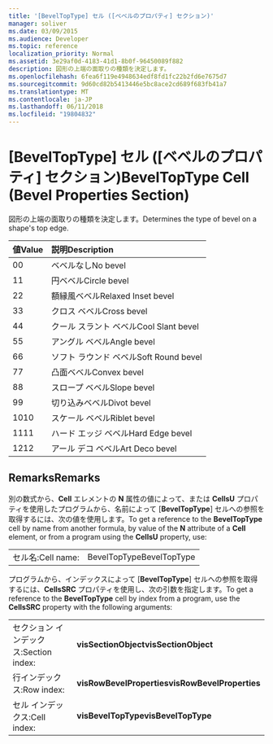 ```yaml
---
title: '[BevelTopType] セル ([ベベルのプロパティ] セクション)'
manager: soliver
ms.date: 03/09/2015
ms.audience: Developer
ms.topic: reference
localization_priority: Normal
ms.assetid: 3e29af0d-4183-41d1-8b0f-96450089f882
description: 図形の上端の面取りの種類を決定します。
ms.openlocfilehash: 6fea6f119e4948634edf8fd1fc22b2fd6e7675d7
ms.sourcegitcommit: 9d60cd82b5413446e5bc8ace2cd689f683fb41a7
ms.translationtype: MT
ms.contentlocale: ja-JP
ms.lasthandoff: 06/11/2018
ms.locfileid: "19804832"
---
```

# <a name="beveltoptype-cell-bevel-properties-section"></a><span data-ttu-id="d73e1-103">[BevelTopType] セル ([ベベルのプロパティ] セクション)</span><span class="sxs-lookup"><span data-stu-id="d73e1-103">BevelTopType Cell (Bevel Properties Section)</span></span>

<span data-ttu-id="d73e1-104">図形の上端の面取りの種類を決定します。</span><span class="sxs-lookup"><span data-stu-id="d73e1-104">Determines the type of bevel on a shape's top edge.</span></span> 
  
|<span data-ttu-id="d73e1-105">**値**</span><span class="sxs-lookup"><span data-stu-id="d73e1-105">**Value**</span></span>|<span data-ttu-id="d73e1-106">**説明**</span><span class="sxs-lookup"><span data-stu-id="d73e1-106">**Description**</span></span>|
|:-----|:-----|
|<span data-ttu-id="d73e1-107">0</span><span class="sxs-lookup"><span data-stu-id="d73e1-107">0</span></span>  <br/> |<span data-ttu-id="d73e1-108">ベベルなし</span><span class="sxs-lookup"><span data-stu-id="d73e1-108">No bevel</span></span>  <br/> |
|<span data-ttu-id="d73e1-109">1</span><span class="sxs-lookup"><span data-stu-id="d73e1-109">1</span></span>  <br/> |<span data-ttu-id="d73e1-110">円ベベル</span><span class="sxs-lookup"><span data-stu-id="d73e1-110">Circle bevel</span></span>  <br/> |
|<span data-ttu-id="d73e1-111">2</span><span class="sxs-lookup"><span data-stu-id="d73e1-111">2</span></span>  <br/> |<span data-ttu-id="d73e1-112">額縁風ベベル</span><span class="sxs-lookup"><span data-stu-id="d73e1-112">Relaxed Inset bevel</span></span>  <br/> |
|<span data-ttu-id="d73e1-113">3</span><span class="sxs-lookup"><span data-stu-id="d73e1-113">3</span></span>  <br/> |<span data-ttu-id="d73e1-114">クロス ベベル</span><span class="sxs-lookup"><span data-stu-id="d73e1-114">Cross bevel</span></span>  <br/> |
|<span data-ttu-id="d73e1-115">4</span><span class="sxs-lookup"><span data-stu-id="d73e1-115">4</span></span>  <br/> |<span data-ttu-id="d73e1-116">クール スラント ベベル</span><span class="sxs-lookup"><span data-stu-id="d73e1-116">Cool Slant bevel</span></span>  <br/> |
|<span data-ttu-id="d73e1-117">5</span><span class="sxs-lookup"><span data-stu-id="d73e1-117">5</span></span>  <br/> |<span data-ttu-id="d73e1-118">アングル ベベル</span><span class="sxs-lookup"><span data-stu-id="d73e1-118">Angle bevel</span></span>  <br/> |
|<span data-ttu-id="d73e1-119">6</span><span class="sxs-lookup"><span data-stu-id="d73e1-119">6</span></span>  <br/> |<span data-ttu-id="d73e1-120">ソフト ラウンド ベベル</span><span class="sxs-lookup"><span data-stu-id="d73e1-120">Soft Round bevel</span></span>  <br/> |
|<span data-ttu-id="d73e1-121">7</span><span class="sxs-lookup"><span data-stu-id="d73e1-121">7</span></span>  <br/> |<span data-ttu-id="d73e1-122">凸面ベベル</span><span class="sxs-lookup"><span data-stu-id="d73e1-122">Convex bevel</span></span>  <br/> |
|<span data-ttu-id="d73e1-123">8</span><span class="sxs-lookup"><span data-stu-id="d73e1-123">8</span></span>  <br/> |<span data-ttu-id="d73e1-124">スロープ ベベル</span><span class="sxs-lookup"><span data-stu-id="d73e1-124">Slope bevel</span></span>  <br/> |
|<span data-ttu-id="d73e1-125">9</span><span class="sxs-lookup"><span data-stu-id="d73e1-125">9</span></span>  <br/> |<span data-ttu-id="d73e1-126">切り込みベベル</span><span class="sxs-lookup"><span data-stu-id="d73e1-126">Divot bevel</span></span>  <br/> |
|<span data-ttu-id="d73e1-127">10</span><span class="sxs-lookup"><span data-stu-id="d73e1-127">10</span></span>  <br/> |<span data-ttu-id="d73e1-128">スケール ベベル</span><span class="sxs-lookup"><span data-stu-id="d73e1-128">Riblet bevel</span></span>  <br/> |
|<span data-ttu-id="d73e1-129">11</span><span class="sxs-lookup"><span data-stu-id="d73e1-129">11</span></span>  <br/> |<span data-ttu-id="d73e1-130">ハード エッジ ベベル</span><span class="sxs-lookup"><span data-stu-id="d73e1-130">Hard Edge bevel</span></span>  <br/> |
|<span data-ttu-id="d73e1-131">12</span><span class="sxs-lookup"><span data-stu-id="d73e1-131">12</span></span>  <br/> |<span data-ttu-id="d73e1-132">アール デコ ベベル</span><span class="sxs-lookup"><span data-stu-id="d73e1-132">Art Deco bevel</span></span>  <br/> |
   
## <a name="remarks"></a><span data-ttu-id="d73e1-133">Remarks</span><span class="sxs-lookup"><span data-stu-id="d73e1-133">Remarks</span></span>

<span data-ttu-id="d73e1-134">別の数式から、**Cell** エレメントの **N** 属性の値によって、または **CellsU** プロパティを使用したプログラムから、名前によって [**BevelTopType**] セルへの参照を取得するには、次の値を使用します。</span><span class="sxs-lookup"><span data-stu-id="d73e1-134">To get a reference to the **BevelTopType** cell by name from another formula, by value of the **N** attribute of a **Cell** element, or from a program using the **CellsU** property, use:</span></span> 
  
|||
|:-----|:-----|
|<span data-ttu-id="d73e1-135">セル名:</span><span class="sxs-lookup"><span data-stu-id="d73e1-135">Cell name:</span></span>  <br/> |<span data-ttu-id="d73e1-136">BevelTopType</span><span class="sxs-lookup"><span data-stu-id="d73e1-136">BevelTopType</span></span>  <br/> |
   
<span data-ttu-id="d73e1-137">プログラムから、インデックスによって [**BevelTopType**] セルへの参照を取得するには、**CellsSRC** プロパティを使用し、次の引数を指定します。</span><span class="sxs-lookup"><span data-stu-id="d73e1-137">To get a reference to the **BevelTopType** cell by index from a program, use the **CellsSRC** property with the following arguments:</span></span> 
  
|||
|:-----|:-----|
|<span data-ttu-id="d73e1-138">セクション インデックス:</span><span class="sxs-lookup"><span data-stu-id="d73e1-138">Section index:</span></span>  <br/> |<span data-ttu-id="d73e1-139">**visSectionObject**</span><span class="sxs-lookup"><span data-stu-id="d73e1-139">**visSectionObject**</span></span> <br/> |
|<span data-ttu-id="d73e1-140">行インデックス:</span><span class="sxs-lookup"><span data-stu-id="d73e1-140">Row index:</span></span>  <br/> |<span data-ttu-id="d73e1-141">**visRowBevelProperties**</span><span class="sxs-lookup"><span data-stu-id="d73e1-141">**visRowBevelProperties**</span></span> <br/> |
|<span data-ttu-id="d73e1-142">セル インデックス:</span><span class="sxs-lookup"><span data-stu-id="d73e1-142">Cell index:</span></span>  <br/> |<span data-ttu-id="d73e1-143">**visBevelTopType**</span><span class="sxs-lookup"><span data-stu-id="d73e1-143">**visBevelTopType**</span></span> <br/> |
   

